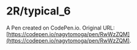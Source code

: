 # 2R/typical_6

A Pen created on CodePen.io. Original URL: [https://codepen.io/nagytomoga/pen/RwWzZQM](https://codepen.io/nagytomoga/pen/RwWzZQM).


